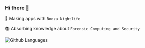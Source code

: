 ### Hi there 👋

🚀 Making apps with `Booza Nightlife`

📚 Absorbing knowledge about `Forensic Computing and Security`

![Github Languages][github languages]



<!--
### About me

dolorem ipsum

![Booza Nightlife][booza nightlife]

?labelColor=abcdef
?color=abcdef
-->
[github languages]: https://github-readme-stats.vercel.app/api/top-langs/?username=rhmoeller&bg_color=0d1117&text_color=fff&hide_border=true&title_color=fff "Languages used"
<!-- [github languages]: https://github-readme-stats.vercel.app/api/top-langs/?username=rhmoeller&theme=vision-friendly-dark "Languages used" -->
[booza nightlife]: https://img.shields.io/static/v1?label=BOOZA&message=NIGHTLIFE&style=for-the-badge "Booza Nightlife"

